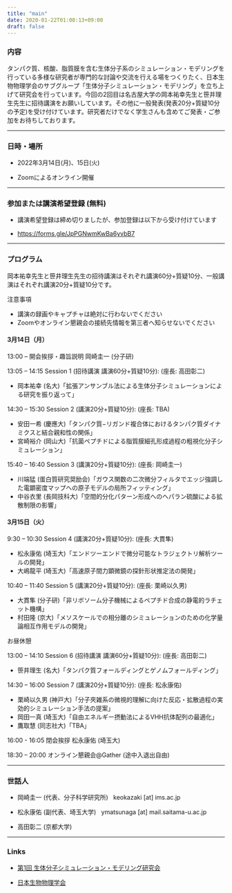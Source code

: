 ```yaml
---
title: "main"
date: 2020-01-22T01:08:13+09:00
draft: false
---
```


### 内容

タンパク質、核酸、脂質膜を含む生体分子系のシミュレーション・モデリングを行っている多様な研究者が専門的な討論や交流を行える場をつくりたく、日本生物物理学会のサブグループ「生体分子シミュレーション・モデリング」を立ち上げて研究会を行っています。今回の2回目は名古屋大学の岡本祐幸先生と笹井理生先生に招待講演をお願いしています。その他に一般発表(発表20分+質疑10分の予定)を受け付けています。研究者だけでなく学生さんも含めてご発表・ご参加をお待ちしております。

---

### 日時・場所

- 2022年3月14日(月)、15日(火)

- Zoomによるオンライン開催

---

### 参加または講演希望登録 (無料)

- 講演希望登録は締め切りましたが、参加登録は以下から受け付けています

- https://forms.gle/JpPGNwmKwBa6yvbB7

---

### プログラム

岡本祐幸先生と笹井理生先生の招待講演はそれぞれ講演60分+質疑10分、一般講演はそれぞれ講演20分+質疑10分です。

注意事項
- 講演の録画やキャプチャは絶対に行わないでください
- Zoomやオンライン懇親会の接続先情報を第三者へ知らせないでください

#### 3月14日（月）
13:00 – 開会挨拶・趣旨説明 岡崎圭一 (分子研)

13:05 – 14:15 Session 1 (招待講演 講演60分+質疑10分): (座長: 高田彰二)
- 岡本祐幸 (名大)「拡張アンサンブル法による生体分子シミュレーションによる研究を振り返って」

14:30 – 15:30 Session 2 (講演20分+質疑10分): (座長: TBA)
- 安田一希 (慶應大)「タンパク質−リガンド複合体におけるタンパク質ダイナミクスと結合親和性の関係」
- 宮崎裕介 (岡山大)「抗菌ペプチドによる脂質膜細孔形成過程の粗視化分子シミュレーション」

15:40 – 16:40 Session 3 (講演20分+質疑10分): (座長: 岡崎圭一)
- 川端猛 (蛋白質研究奨励会)「ガウス関数の二次微分フィルタでエッジ強調した電顕密度マップへの原子モデルの局所フィッティング」
- 中谷衣里 (長岡技科大)「空間的分化パターン形成へのヘパラン硫酸による拡散制限の影響」

#### 3月15日（火）
9:30 – 10:30 Session 4 (講演20分+質疑10分): (座長: 大貫隼)
- 松永康佑 (埼玉大)「エンドツーエンドで微分可能なトラジェクトリ解析ツールの開発」
- 大嶋龍平 (埼玉大)「高速原子間力顕微鏡の探針形状推定法の開発」

10:40 – 11:40 Session 5 (講演20分+質疑10分): (座長: 栗崎以久男)
- 大貫隼 (分子研)「非リボソーム分子機械によるペプチド合成の静電的ラチェット機構」
- 村田隆 (京大)「メソスケールでの相分離のシミュレーションのための化学量論相互作用モデルの開発」

お昼休憩

13:00 – 14:10 Session 6 (招待講演 講演60分+質疑10分): (座長: 高田彰二)
- 笹井理生 (名大)「タンパク質フォールディングとゲノムフォールディング」

14:30 – 16:00 Session 7 (講演20分+質疑10分): (座長: 松永康佑)
- 栗崎以久男 (神戸大)「分子夾雑系の微視的理解に向けた反応・拡散過程の実効的シミュレーション手法の提案」
- 岡田一真 (埼玉大)「自由エネルギー摂動法によるVHH抗体配列の最適化」
- 鷹取慧 (同志社大)「TBA」

16:00 - 16:05 閉会挨拶 松永康佑 (埼玉大)

18:30 – 20:00 オンライン懇親会@Gather (途中入退出自由)

---

### 世話人

- 岡崎圭一 (代表、分子科学研究所) &nbsp; keokazaki [at] ims.ac.jp

- 松永康佑 (副代表、埼玉大学) &nbsp; ymatsunaga [at] mail.saitama-u.ac.jp

- 高田彰二 (京都大学)

---

### Links

- [第1回 生体分子シミュレーション・モデリング研究会](https://bsm01.github.io)

- [日本生物物理学会](https://www.biophys.jp)

